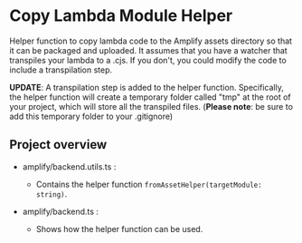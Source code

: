 # Copy Lambda Module Helper

Helper function to copy lambda code to the Amplify assets directory so that it can be packaged and uploaded. It assumes that you have a watcher that transpiles your lambda to a .cjs. If you don't, you could modify the code to include a transpilation step.

**UPDATE**:
A transpilation step is added to the helper function. Specifically, the helper function will create a temporary folder called "tmp" at the root of your project, which will store all the transpiled files.
(**Please note**: be sure to add this temporary folder to your .gitignore)

## Project overview

- amplify/backend.utils.ts :

  - Contains the helper function `fromAssetHelper(targetModule: string)`.

- amplify/backend.ts :
  - Shows how the helper function can be used.
